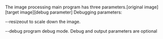 The image processing main program has three parameters.[original image][target image][debug parameter]
Debugging parameters:

--resizeout to scale down the image.

--debug program debug mode.
Debug and output parameters are optional
